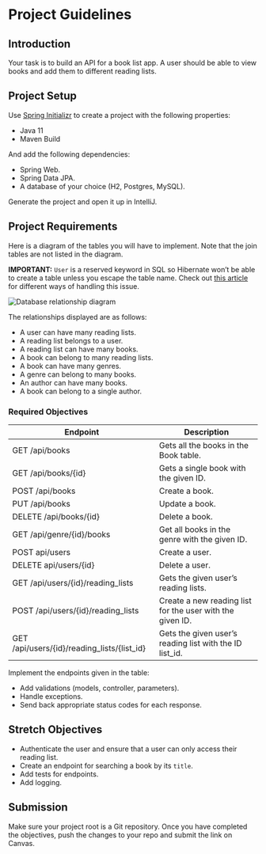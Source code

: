 # Project Guidelines

## Introduction

Your task is to build an API for a book list app. A user should be able to view
books and add them to different reading lists.

## Project Setup

Use [Spring Initializr](https://start.spring.io/) to create a project with the
following properties:

- Java 11
- Maven Build

And add the following dependencies:

- Spring Web.
- Spring Data JPA.
- A database of your choice (H2, Postgres, MySQL).

Generate the project and open it up in IntelliJ.

## Project Requirements

Here is a diagram of the tables you will have to implement. Note that the join
tables are not listed in the diagram.

**IMPORTANT:** `User` is a reserved keyword in SQL so Hibernate won’t be able to
create a table unless you escape the table name. Check out
[this article](https://vladmihalcea.com/escape-sql-reserved-keywords-jpa-hibernate/)
for different ways of handling this issue.

![Database relationship diagram](https://curriculum-content.s3.amazonaws.com/java-spring-1/db-diagram-spring-2-project.png)

The relationships displayed are as follows:

- A user can have many reading lists.
- A reading list belongs to a user.
- A reading list can have many books.
- A book can belong to many reading lists.
- A book can have many genres.
- A genre can belong to many books.
- An author can have many books.
- A book can belong to a single author.

### Required Objectives

| Endpoint                                    | Description                                               |
| ------------------------------------------- | --------------------------------------------------------- |
| GET /api/books                              | Gets all the books in the Book table.                     |
| GET /api/books/{id}                         | Gets a single book with the given ID.                     |
| POST /api/books                             | Create a book.                                            |
| PUT /api/books                              | Update a book.                                            |
| DELETE /api/books/{id}                      | Delete a book.                                            |
| GET /api/genre/{id}/books                   | Get all books in the genre with the given ID.             |
| POST api/users                              | Create a user.                                            |
| DELETE api/users/{id}                       | Delete a user.                                            |
| GET /api/users/{id}/reading_lists           | Gets the given user’s reading lists.                      |
| POST /api/users/{id}/reading_lists          | Create a new reading list for the user with the given ID. |
| GET /api/users/{id}/reading_lists/{list_id} | Gets the given user’s reading list with the ID list_id.   |

Implement the endpoints given in the table:

- Add validations (models, controller, parameters).
- Handle exceptions.
- Send back appropriate status codes for each response.

## Stretch Objectives

- Authenticate the user and ensure that a user can only access their reading
  list.
- Create an endpoint for searching a book by its `title`.
- Add tests for endpoints.
- Add logging.

## Submission

Make sure your project root is a Git repository. Once you have completed the
objectives, push the changes to your repo and submit the link on Canvas.